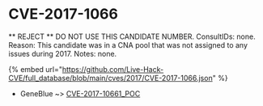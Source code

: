 # CVE-2017-1066

** REJECT ** DO NOT USE THIS CANDIDATE NUMBER. ConsultIDs: none. Reason: This candidate was in a CNA pool that was not assigned to any issues during 2017. Notes: none.

{% embed url="https://github.com/Live-Hack-CVE/full_database/blob/main/cves/2017/CVE-2017-1066.json" %}


* GeneBlue ~> [CVE-2017-10661_POC](https://www.alice-snow.ru/2017/database/cve-2017-1066/cve-2017-10661_poc-geneblue)